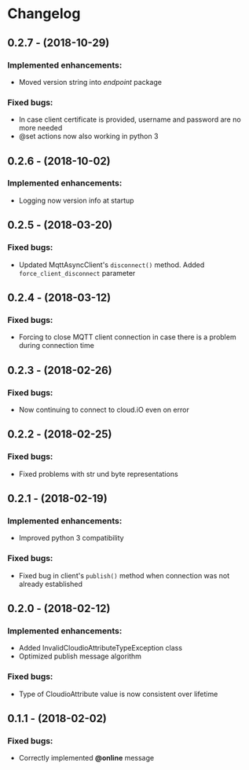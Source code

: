 # Changelog

## 0.2.7 - (2018-10-29)
### Implemented enhancements:
- Moved version string into _endpoint_ package
### Fixed bugs:
- In case client certificate is provided, username and password are no more needed
- @set actions now also working in python 3

## 0.2.6 - (2018-10-02)
### Implemented enhancements:
- Logging now version info at startup

## 0.2.5 - (2018-03-20)
### Fixed bugs:
- Updated MqttAsyncClient's `disconnect()` method. Added `force_client_disconnect` parameter

## 0.2.4 - (2018-03-12)
### Fixed bugs:
- Forcing to close MQTT client connection in case there is a problem during connection time    

## 0.2.3 - (2018-02-26)
### Fixed bugs:
- Now continuing to connect to cloud.iO even on error 

## 0.2.2 - (2018-02-25)
### Fixed bugs:
- Fixed problems with str und byte representations 
 
## 0.2.1 - (2018-02-19)
### Implemented enhancements:
- Improved python 3 compatibility
### Fixed bugs:
- Fixed bug in client's `publish()` method when connection was not 
  already established

## 0.2.0 - (2018-02-12)
### Implemented enhancements:
- Added InvalidCloudioAttributeTypeException class
- Optimized publish message algorithm
### Fixed bugs:
- Type of CloudioAttribute value is now consistent over lifetime 

## 0.1.1 - (2018-02-02)
### Fixed bugs:
- Correctly implemented **@online** message